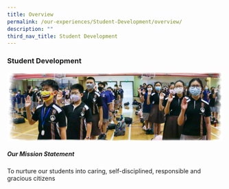 ```yaml
---
title: Overview
permalink: /our-experiences/Student-Development/overview/
description: ""
third_nav_title: Student Development
---
```

### **Student Development**

![Students reciting the student leader pledge](/images/Our%20Experiences/Student%20Development/sd1.png)

##### Our Mission Statement

To nurture our students into caring, self-disciplined, responsible and gracious citizens